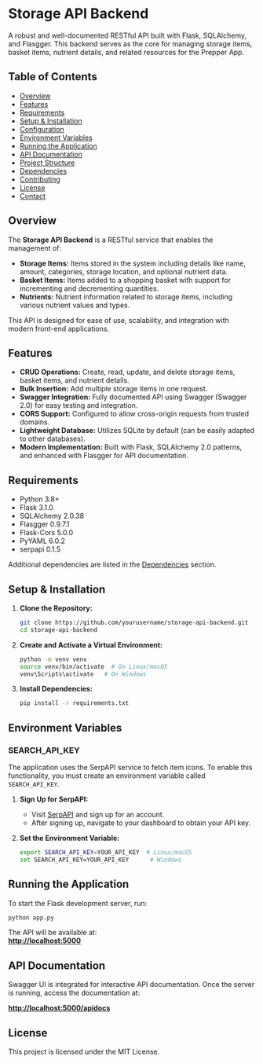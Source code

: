# Storage API Backend

A robust and well-documented RESTful API built with Flask, SQLAlchemy, and Flasgger. This backend serves as the core for managing storage items, basket items, nutrient details, and related resources for the Prepper App.

## Table of Contents

- [Overview](#overview)
- [Features](#features)
- [Requirements](#requirements)
- [Setup & Installation](#setup--installation)
- [Configuration](#configuration)
- [Environment Variables](#environment-variables)
- [Running the Application](#running-the-application)
- [API Documentation](#api-documentation)
- [Project Structure](#project-structure)
- [Dependencies](#dependencies)
- [Contributing](#contributing)
- [License](#license)
- [Contact](#contact)

## Overview

The **Storage API Backend** is a RESTful service that enables the management of:
- **Storage Items:** Items stored in the system including details like name, amount, categories, storage location, and optional nutrient data.
- **Basket Items:** Items added to a shopping basket with support for incrementing and decrementing quantities.
- **Nutrients:** Nutrient information related to storage items, including various nutrient values and types.

This API is designed for ease of use, scalability, and integration with modern front-end applications.

## Features

- **CRUD Operations:** Create, read, update, and delete storage items, basket items, and nutrient details.
- **Bulk Insertion:** Add multiple storage items in one request.
- **Swagger Integration:** Fully documented API using Swagger (Swagger 2.0) for easy testing and integration.
- **CORS Support:** Configured to allow cross-origin requests from trusted domains.
- **Lightweight Database:** Utilizes SQLite by default (can be easily adapted to other databases).
- **Modern Implementation:** Built with Flask, SQLAlchemy 2.0 patterns, and enhanced with Flasgger for API documentation.

## Requirements

- Python 3.8+
- Flask 3.1.0
- SQLAlchemy 2.0.38
- Flasgger 0.9.7.1
- Flask-Cors 5.0.0
- PyYAML 6.0.2
- serpapi 0.1.5

Additional dependencies are listed in the [Dependencies](#dependencies) section.

## Setup & Installation

1. **Clone the Repository:**

   ```bash
   git clone https://github.com/yourusername/storage-api-backend.git
   cd storage-api-backend
   ```

2. **Create and Activate a Virtual Environment:**

   ```bash
   python -m venv venv
   source venv/bin/activate  # On Linux/macOS
   venv\Scripts\activate   # On Windows
   ```

3. **Install Dependencies:**

   ```bash
   pip install -r requirements.txt
   ```

## Environment Variables

### SEARCH_API_KEY

The application uses the SerpAPI service to fetch item icons. To enable this functionality, you must create an environment variable called `SEARCH_API_KEY`.

1. **Sign Up for SerpAPI:**
   - Visit [SerpAPI](https://serpapi.com/) and sign up for an account.
   - After signing up, navigate to your dashboard to obtain your API key.

2. **Set the Environment Variable:**
   ```bash
   export SEARCH_API_KEY=YOUR_API_KEY  # Linux/macOS
   set SEARCH_API_KEY=YOUR_API_KEY      # Windows
   ```

## Running the Application

To start the Flask development server, run:

```bash
python app.py
```

The API will be available at:  
**[http://localhost:5000](http://localhost:5000)**

## API Documentation

Swagger UI is integrated for interactive API documentation. Once the server is running, access the documentation at:

**[http://localhost:5000/apidocs](http://localhost:5000/apidocs)**

## License

This project is licensed under the MIT License.
